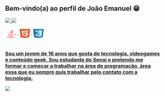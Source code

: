 ## Bem-vindo(a) ao perfil de João Emanuel 😁

 <div>
   <a href="https://github.com/JoaoEmanuel7">
   <img height="180em" src="https://github-readme-stats.vercel.app/api?username=JoaoEmanuel7&show_icons=true&theme=tokyonight&include_all_commits=true&count_private=true"/>
   <img height="180em" src="https://github-readme-stats.vercel.app/api/top-langs/?username=JoaoEmanuel7&layout=compact&langs_count=6&theme=tokyonight"/>
</div>
    
<div style="display: inline_block"><br>
<img align="center" alt="HTML" height="30" width="40" src="https://raw.githubusercontent.com/devicons/devicon/master/icons/java/java-plain.svg">
 <img align="center" alt="HTML" height="30" width="40" src="https://raw.githubusercontent.com/devicons/devicon/master/icons/html5/html5-original.svg">
  <img align="center" alt="CSS" height="30" width="40" src="https://raw.githubusercontent.com/devicons/devicon/master/icons/css3/css3-original.svg">
</div>
 
<br>
 
### Sou um jovem de 16 anos que gosta de tecnologia, videogames e conteúdo geek. Sou estudante do Senai e pretendo me formar e começar a trabalhar na área de programação, área essa que eu sempre quis trabalhar pelo contato com a tecnologia.
 
<div> 
  <a href="https://instagram.com/zl_emanuel7" target="_blank"><img src="https://img.shields.io/badge/-Instagram-%23E4405F?style=for-the-badge&logo=instagram&logoColor=white" target="_blank"></a>
